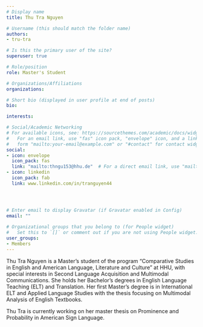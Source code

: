 ```yaml
---
# Display name
title: Thu Tra Nguyen

# Username (this should match the folder name)
authors:
- tru-tra

# Is this the primary user of the site?
superuser: true

# Role/position
role: Master's Student 

# Organizations/Affiliations
organizations:

# Short bio (displayed in user profile at end of posts)
bio: 

interests:

# Social/Academic Networking
# For available icons, see: https://sourcethemes.com/academic/docs/widgets/#icons
#   For an email link, use "fas" icon pack, "envelope" icon, and a link in the
#   form "mailto:your-email@example.com" or "#contact" for contact widget.
social:
- icon: envelope
  icon_pack: fas
  link: "mailto:thngu153@hhu.de"  # For a direct email link, use "mailto:test@example.org".
- icon: linkedin
  icon_pack: fab
  link: www.linkedin.com/in/tranguyen44




# Enter email to display Gravatar (if Gravatar enabled in Config)
email: ""
  
# Organizational groups that you belong to (for People widget)
#   Set this to `[]` or comment out if you are not using People widget.  
user_groups:
- Members
---
```


Thu Tra Nguyen is a Master’s student of the program “Comparative Studies in English and American Language, Literature and Culture” at HHU, with special interests in Second Language  Acquisition and Multimodal Communications. She holds her Bachelor’s degrees in English Language Teaching (ELT) and Translation. Her first Master’s degree is in International ELT and Applied Language Studies with the thesis focusing on Multimodal Analysis of English Textbooks. 

Thu Tra is currently working on her master thesis on Prominence and Probability in American Sign Language.